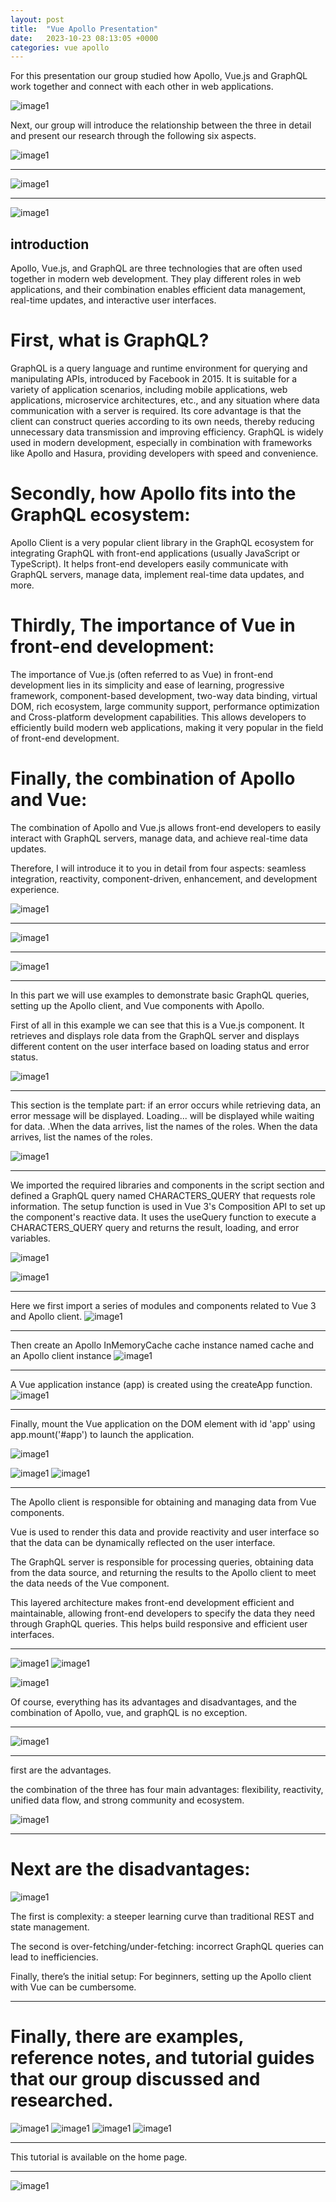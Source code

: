 ```yaml
---
layout: post
title:  "Vue Apollo Presentation"
date:   2023-10-23 08:13:05 +0000
categories: vue apollo
---
```

For this presentation our group studied how Apollo, Vue.js and GraphQL work together and connect with each other in web applications.

![image1](/VueApolloTutorial3/images/Slide1.jpg)



Next, our group will introduce the relationship between the three in detail and present our research through the following six aspects.

![image1](/VueApolloTutorial3/images/Slide2.jpg)

---------------------------------------------------------
![image1](/VueApolloTutorial3/images/Slide3.jpg)

---------------------------------------------------------
![image1](/VueApolloTutorial3/images/Slide4.jpg)

## introduction

Apollo, Vue.js, and GraphQL are three technologies that are often used together in modern web development. They play different roles in web applications, and their combination enables efficient data management, real-time updates, and interactive user interfaces.

# First, what is GraphQL? 

GraphQL is a query language and runtime environment for querying and manipulating APIs, introduced by Facebook in 2015. It is suitable for a variety of application scenarios, including mobile applications, web applications, microservice architectures, etc., and any situation where data communication with a server is required. Its core advantage is that the client can construct queries according to its own needs, thereby reducing unnecessary data transmission and improving efficiency. GraphQL is widely used in modern development, especially in combination with frameworks like Apollo and Hasura, providing developers with speed and convenience. 

# Secondly, how Apollo fits into the GraphQL ecosystem: 

Apollo Client is a very popular client library in the GraphQL ecosystem for integrating GraphQL with front-end applications (usually JavaScript or TypeScript). It helps front-end developers easily communicate with GraphQL servers, manage data, implement real-time data updates, and more. 

# Thirdly, The importance of Vue in front-end development: 

The importance of Vue.js (often referred to as Vue) in front-end development lies in its simplicity and ease of learning, progressive framework, component-based development, two-way data binding, virtual DOM, rich ecosystem, large community support, performance optimization and Cross-platform development capabilities. This allows developers to efficiently build modern web applications, making it very popular in the field of front-end development. 

# Finally, the combination of Apollo and Vue: 

The combination of Apollo and Vue.js allows front-end developers to easily interact with GraphQL servers, manage data, and achieve real-time data updates.



Therefore, I will introduce it to you in detail from four aspects: seamless integration, reactivity, component-driven, enhancement, and development experience.

![image1](/VueApolloTutorial3/images/Slide5.jpg)

---------------------------------------------------------
![image1](/VueApolloTutorial3/images/Slide6.jpg)

---------------------------------------------------------
![image1](/VueApolloTutorial3/images/Slide7.jpg)

---------------------------------------------------------
In this part we will use examples to demonstrate basic GraphQL queries, setting up the Apollo client, and Vue components with Apollo.

First of all in this example we can see that this is a Vue.js component. It retrieves and displays role data from the GraphQL server and displays different content on the user interface based on loading status and error status.

![image1](/VueApolloTutorial3/images/Slide8.jpg)

---------------------------------------------------------
This section is the template part: if an error occurs while retrieving data, an error message will be displayed. Loading... will be displayed while waiting for data. .When the data arrives, list the names of the roles. When the data arrives, list the names of the roles. 

![image1](/VueApolloTutorial3/images/Slide8-1.jpg)

---------------------------------------------------------
We imported the required libraries and components in the script section and defined a GraphQL query named CHARACTERS_QUERY that requests role information. The setup function is used in Vue 3's Composition API to set up the component's reactive data. It uses the useQuery function to execute a CHARACTERS_QUERY query and returns the result, loading, and error variables.

![image1](/VueApolloTutorial3/images/Slide8-2.jpg)



![image1](/VueApolloTutorial3/images/Slide9.jpg)

---------------------------------------------------------
Here we first import a series of modules and components related to Vue 3 and Apollo client.
![image1](/VueApolloTutorial3/images/Slide9-1.jpg)

---------------------------------------------------------
Then create an Apollo InMemoryCache cache instance named cache and an Apollo client instance 
![image1](/VueApolloTutorial3/images/Slide9-2.jpg)

---------------------------------------------------------
A Vue application instance (app) is created using the createApp function. 
![image1](/VueApolloTutorial3/images/Slide9-3.jpg)

---------------------------------------------------------
Finally, mount the Vue application on the DOM element with id 'app' using app.mount('#app') to launch the application.

![image1](/VueApolloTutorial3/images/Slide9-4.jpg)




![image1](/VueApolloTutorial3/images/Slide10.jpg)
![image1](/VueApolloTutorial3/images/Slide11.jpg)

---------------------------------------------------------
The Apollo client is responsible for obtaining and managing data from Vue components. 

Vue is used to render this data and provide reactivity and user interface so that the data can be dynamically reflected on the user interface. 

The GraphQL server is responsible for processing queries, obtaining data from the data source, and returning the results to the Apollo client to meet the data needs of the Vue component. 

This layered architecture makes front-end development efficient and maintainable, allowing front-end developers to specify the data they need through GraphQL queries. This helps build responsive and efficient user interfaces.

---------------------------------------------------------
![image1](/VueApolloTutorial3/images/Slide12.jpg)
![image1](/VueApolloTutorial3/images/Slide13.jpg)



![image1](/VueApolloTutorial3/images/Slide13.jpg)

Of course, everything has its advantages and disadvantages, and the combination of Apollo, vue, and graphQL is no exception. 

---------------------------------------------------------
![image1](/VueApolloTutorial3/images/Slide14.jpg)

---------------------------------------------------------
first are the advantages.

the combination of the three has four main advantages: flexibility, reactivity, unified data flow, and strong community and ecosystem.

![image1](/VueApolloTutorial3/images/Slide15.jpg)

---------------------------------------------------------

# Next are the disadvantages:
![image1](/VueApolloTutorial3/images/Slide16.jpg)

The first is complexity: a steeper learning curve than traditional REST and state management. 

The second is over-fetching/under-fetching: incorrect GraphQL queries can lead to inefficiencies. 

Finally, there’s the initial setup: For beginners, setting up the Apollo client with Vue can be cumbersome.

---------------------------------------------------------
# Finally, there are examples, reference notes, and tutorial guides that our group discussed and researched.
![image1](/VueApolloTutorial3/images/Slide17.jpg)
![image1](/VueApolloTutorial3/images/Slide18.jpg)
![image1](/VueApolloTutorial3/images/Slide19.jpg)
![image1](/VueApolloTutorial3/images/Slide20.jpg)

---------------------------------------------------------
This tutorial is available on the home page.

---------------------------------------------------------
![image1](/VueApolloTutorial3/images/Slide21.jpg)
